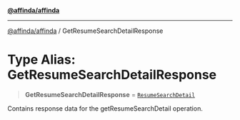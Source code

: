 [**@affinda/affinda**](../README.md)

***

[@affinda/affinda](../globals.md) / GetResumeSearchDetailResponse

# Type Alias: GetResumeSearchDetailResponse

> **GetResumeSearchDetailResponse** = [`ResumeSearchDetail`](../interfaces/ResumeSearchDetail.md)

Contains response data for the getResumeSearchDetail operation.
